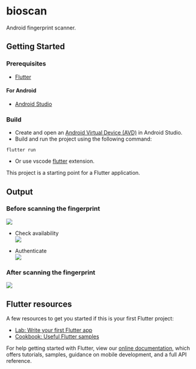 # bioscan

Android fingerprint scanner.

## Getting Started
### Prerequisites
* [Flutter](https://docs.flutter.dev/get-started/install)
#### For Android
* [Android Studio](https://developer.android.com/studio)

### Build
* Create and open an [Android Virtual Device (AVD)](https://developer.android.com/studio/run/managing-avds) in Android Studio.
* Build and run the project using the following command:
```
flutter run
```
* Or use vscode [flutter](https://marketplace.visualstudio.com/items?itemName=Dart-Code.flutter) extension.

This project is a starting point for a Flutter application.

## Output
### Before scanning the fingerprint
![](img/start.png)

* Check availability\
![](img/checkAvailability.png)

* Authenticate\
![](img/authenticate.png)

### After scanning the fingerprint
![](img/home.png)

## Flutter resources
A few resources to get you started if this is your first Flutter project:

- [Lab: Write your first Flutter app](https://flutter.dev/docs/get-started/codelab)
- [Cookbook: Useful Flutter samples](https://flutter.dev/docs/cookbook)

For help getting started with Flutter, view our
[online documentation](https://flutter.dev/docs), which offers tutorials,
samples, guidance on mobile development, and a full API reference.